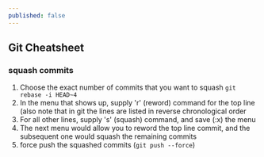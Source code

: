 ```yaml
---
published: false
---
```

## Git Cheatsheet

### squash commits
1. Choose the exact number of commits that you want to squash
```git rebase -i HEAD~4```
1. In the menu that shows up, supply 'r' (reword) command for the top line (also note that in git the lines are listed in reverse chronological order
1. For all other lines, supply 's' (squash) command, and save (:x) the menu  
1. The next menu would allow you to reword the top line commit, and the subsequent one would squash the remaining commits
1. force push the squashed commits (```git push --force```)  
